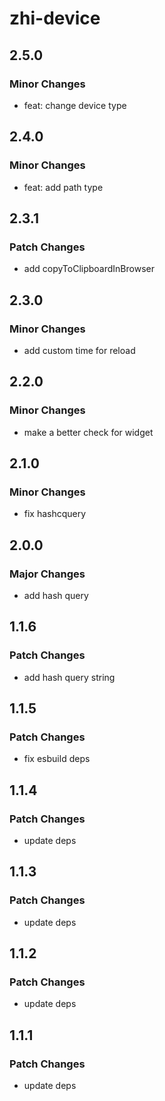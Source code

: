 # zhi-device

## 2.5.0

### Minor Changes

- feat: change device type

## 2.4.0

### Minor Changes

- feat: add path type

## 2.3.1

### Patch Changes

- add copyToClipboardInBrowser

## 2.3.0

### Minor Changes

- add custom time for reload

## 2.2.0

### Minor Changes

- make a better check for widget

## 2.1.0

### Minor Changes

- fix hashcquery

## 2.0.0

### Major Changes

- add hash query

## 1.1.6

### Patch Changes

- add hash query string

## 1.1.5

### Patch Changes

- fix esbuild deps

## 1.1.4

### Patch Changes

- update deps

## 1.1.3

### Patch Changes

- update deps

## 1.1.2

### Patch Changes

- update deps

## 1.1.1

### Patch Changes

- update deps
